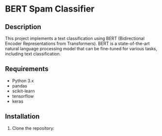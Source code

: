 # BERT Spam Classifier

## Description
This project implements a text classification using BERT (Bidirectional Encoder Representations from Transformers). BERT is a state-of-the-art natural language processing model that can be fine-tuned for various tasks, including text classification. 
## Requirements
- Python 3.x
- pandas
- scikit-learn
- tensorflow
- keras

## Installation
1. Clone the repository:




